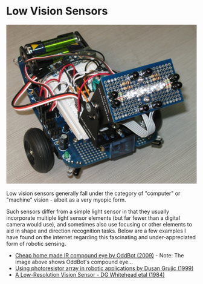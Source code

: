# Low Vision Sensors

![](./images/oddbot-compound-eye-600px.jpg)

Low vision sensors generally fall under the category of "computer" or "machine" vision - albeit as a very myopic form.

Such sensors differ from a simple light sensor in that they usually incorporate multiple light sensor elements (but far fewer than a digital camera would use), and sometimes also use focusing or other elements to aid in shape and direction recognition tasks. Below are a few examples I have found on the internet regarding this fascinating and under-appreciated form of robotic sensing.

* [Cheap home made IR compound eye by OddBot (2009)](./files/robot_compound_eye.zip) - Note: The image above shows OddBot's compound eye...
* [Using photoresistor array in robotic applications by Dusan Grujic (1999)](./files/photoresistor-arrays.zip)
* [A Low-Resolution Vision Sensor - DG Whitehead etal (1984)](./files/a_low-resolution_vision_sensor_1984_whitehead.pdf)
